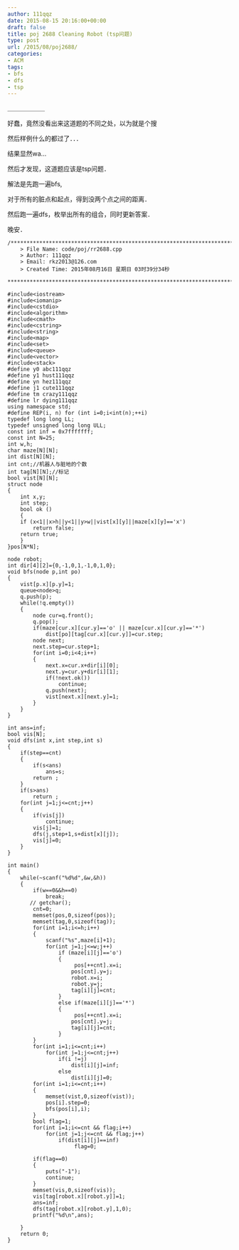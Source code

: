 ```yaml
---
author: 111qqz
date: 2015-08-15 20:16:00+00:00
draft: false
title: poj 2688 Cleaning Robot (tsp问题)
type: post
url: /2015/08/poj2688/
categories:
- ACM
tags:
- bfs
- dfs
- tsp
---
```



＿＿＿＿＿＿

好蠢，竟然没看出来这道题的不同之处，以为就是个搜

然后样例什么的都过了．．．

结果显然wa...

然后才发现，这道题应该是tsp问题．

解法是先跑一遍bfs,

对于所有的脏点和起点，得到没两个点之间的距离．

然后跑一遍dfs，枚举出所有的组合，同时更新答案．

晚安．
 

    
    /*************************************************************************
    	> File Name: code/poj/rr2688.cpp
    	> Author: 111qqz
    	> Email: rkz2013@126.com 
    	> Created Time: 2015年08月16日 星期日 03时39分34秒
     ************************************************************************/
    
    #include<iostream>
    #include<iomanip>
    #include<cstdio>
    #include<algorithm>
    #include<cmath>
    #include<cstring>
    #include<string>
    #include<map>
    #include<set>
    #include<queue>
    #include<vector>
    #include<stack>
    #define y0 abc111qqz
    #define y1 hust111qqz
    #define yn hez111qqz
    #define j1 cute111qqz
    #define tm crazy111qqz
    #define lr dying111qqz
    using namespace std;
    #define REP(i, n) for (int i=0;i<int(n);++i)  
    typedef long long LL;
    typedef unsigned long long ULL;
    const int inf = 0x7fffffff;
    const int N=25;
    int w,h;
    char maze[N][N];
    int dist[N][N];
    int cnt;//机器人与脏地的个数
    int tag[N][N];//标记
    bool vist[N][N];
    struct node
    {
        int x,y;
        int step;
        bool ok ()
        {
    	if (x<1||x>h||y<1||y>w||vist[x][y]||maze[x][y]=='x')
    	    return false;
    	return true;
        }
    }pos[N*N];
    
    node robot;
    int dir[4][2]={0,-1,0,1,-1,0,1,0};
    void bfs(node p,int po)
    {
        vist[p.x][p.y]=1;
        queue<node>q;
        q.push(p);
        while(!q.empty())
        {
            node cur=q.front();
            q.pop();
            if(maze[cur.x][cur.y]=='o' || maze[cur.x][cur.y]=='*')
                dist[po][tag[cur.x][cur.y]]=cur.step;
            node next;
            next.step=cur.step+1;
            for(int i=0;i<4;i++)
            {
                next.x=cur.x+dir[i][0];
                next.y=cur.y+dir[i][1];
                if(!next.ok())
                    continue;
                q.push(next);
                vist[next.x][next.y]=1;
            }
        }
    }
    
    int ans=inf;
    bool vis[N];
    void dfs(int x,int step,int s)
    {
        if(step==cnt)
        {
            if(s<ans)
                ans=s;
            return ;
        }
        if(s>ans)
            return ;
        for(int j=1;j<=cnt;j++)
        {
            if(vis[j])
                continue;
            vis[j]=1;
            dfs(j,step+1,s+dist[x][j]);
            vis[j]=0;
        }
    }
    
    int main()
    {
        while(~scanf("%d%d",&w,&h))
        {
            if(w==0&&h==0)
                break;
           // getchar();
            cnt=0;
            memset(pos,0,sizeof(pos));
            memset(tag,0,sizeof(tag));
            for(int i=1;i<=h;i++)
            {
                scanf("%s",maze[i]+1);
                for(int j=1;j<=w;j++)
                    if (maze[i][j]=='o')
                    {
                         pos[++cnt].x=i;
                        pos[cnt].y=j;
                        robot.x=i;
                        robot.y=j;
                        tag[i][j]=cnt;
                    }
                    else if(maze[i][j]=='*')
                    {
                         pos[++cnt].x=i;
                        pos[cnt].y=j;
                        tag[i][j]=cnt;
                    }
            }
            for(int i=1;i<=cnt;i++)
                for(int j=1;j<=cnt;j++)
                    if(i !=j)
                        dist[i][j]=inf;
                    else
                        dist[i][j]=0;
            for(int i=1;i<=cnt;i++)
            {    
                memset(vist,0,sizeof(vist));
                pos[i].step=0;
                bfs(pos[i],i);
            }
            bool flag=1;
            for(int i=1;i<=cnt && flag;i++)
                for(int j=1;j<=cnt && flag;j++)
                    if(dist[i][j]==inf)
                         flag=0;
    
            if(flag==0)
            {
                puts("-1");
                continue;
            }
            memset(vis,0,sizeof(vis));
            vis[tag[robot.x][robot.y]]=1;
            ans=inf;
            dfs(tag[robot.x][robot.y],1,0);
            printf("%d\n",ans);
    
        }
        return 0;
    }
    



